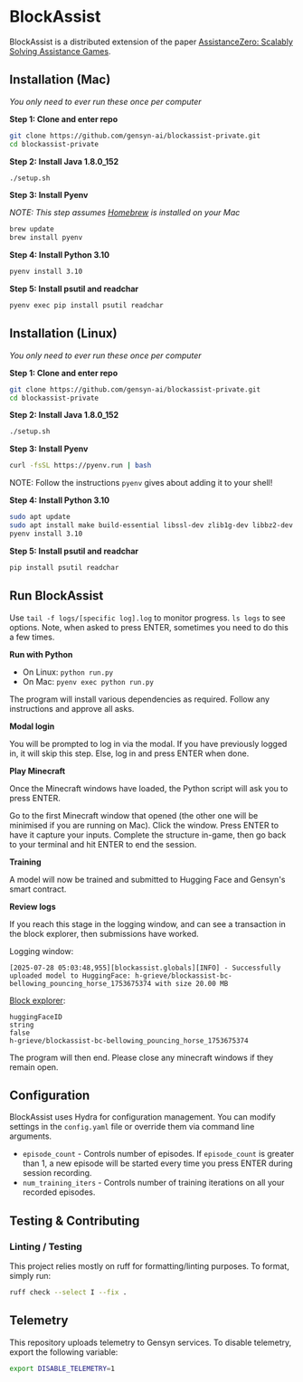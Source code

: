 # BlockAssist

BlockAssist is a distributed extension of the paper [AssistanceZero: Scalably Solving Assistance Games](https://arxiv.org/abs/2504.07091).

## Installation (Mac)

*You only need to ever run these once per computer*

**Step 1: Clone and enter repo**

```bash
git clone https://github.com/gensyn-ai/blockassist-private.git
cd blockassist-private
```

**Step 2: Install Java 1.8.0_152**

```bash
./setup.sh
```

**Step 3: Install Pyenv**

*NOTE: This step assumes [Homebrew](https://brew.sh/) is installed on your Mac*

```bash
brew update
brew install pyenv
```

**Step 4: Install Python 3.10**

```bash
pyenv install 3.10
```

**Step 5: Install psutil and readchar**

```bash
pyenv exec pip install psutil readchar
```

## Installation (Linux)

*You only need to ever run these once per computer*

**Step 1: Clone and enter repo**

```bash
git clone https://github.com/gensyn-ai/blockassist-private.git
cd blockassist-private
```

**Step 2: Install Java 1.8.0_152**

```bash
./setup.sh
```

**Step 3: Install Pyenv**

```bash
curl -fsSL https://pyenv.run | bash
```

NOTE: Follow the instructions `pyenv` gives about adding it to your shell!

**Step 4: Install Python 3.10**

```bash
sudo apt update
sudo apt install make build-essential libssl-dev zlib1g-dev libbz2-dev libreadline-dev libsqlite3-dev curl git libncursesw5-dev xz-utils tk-dev libxml2-dev libxmlsec1-dev libffi-dev liblzma-dev # Dependencies for Python installation
pyenv install 3.10
```

**Step 5: Install psutil and readchar**

```bash
pip install psutil readchar
```

## Run BlockAssist

Use `tail -f logs/[specific log].log` to monitor progress. `ls logs` to see options. Note, when asked to press ENTER, sometimes you need to do this a few times.

**Run with Python**

* On Linux: `python run.py`
* On Mac: `pyenv exec python run.py`

The program will install various dependencies as required. Follow any instructions and approve all asks.

**Modal login**

You will be prompted to log in via the modal. If you have previously logged in, it will skip this step. Else, log in and press ENTER when done.

**Play Minecraft**

Once the Minecraft windows have loaded, the Python script will ask you to press ENTER.

Go to the first Minecraft window that opened (the other one will be minimised if you are running on Mac). Click the window. Press ENTER to have it capture your inputs. Complete the structure in-game, then go back to your terminal and hit ENTER to end the session.

**Training**

A model will now be trained and submitted to Hugging Face and Gensyn's smart contract.

**Review logs**

If you reach this stage in the logging window, and can see a transaction in the block explorer, then submissions have worked.

Logging window:

```
[2025-07-28 05:03:48,955][blockassist.globals][INFO] - Successfully uploaded model to HuggingFace: h-grieve/blockassist-bc-bellowing_pouncing_horse_1753675374 with size 20.00 MB
```

[Block explorer](https://gensyn-testnet.explorer.alchemy.com/address/0xa6834217923D7A2A0539575CFc67abA209E6436F?tab=logs):

```
huggingFaceID
string
false
h-grieve/blockassist-bc-bellowing_pouncing_horse_1753675374
```

The program will then end. Please close any minecraft windows if they remain open.


## Configuration

BlockAssist uses Hydra for configuration management. You can modify settings in the `config.yaml` file or override them via command line arguments.

- `episode_count` - Controls number of episodes. If `episode_count` is greater than 1, a new episode will be started every time you press ENTER during session recording.
- `num_training_iters` - Controls number of training iterations on all your recorded episodes.

## Testing & Contributing

### Linting / Testing

This project relies mostly on ruff for formatting/linting purposes. To format, simply run:

```bash
ruff check --select I --fix .
```

## Telemetry

This repository uploads telemetry to Gensyn services. To disable telemetry, export the following variable:

```bash
export DISABLE_TELEMETRY=1
```
